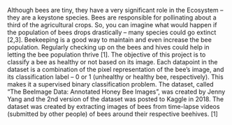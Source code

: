 Although bees are tiny, they have a very significant role in the Ecosystem – they are a keystone species. Bees are responsible for pollinating about a third of the agricultural crops. So, you can imagine what would happen if the population of bees drops drastically – many species could go extinct [2,3]. Beekeeping is a good way to maintain and even increase the bee population. Regularly checking up on the bees and hives could help in letting the bee population thrive [1]. The objective of this project is to classify a bee as healthy or not based on its image. Each datapoint in the dataset is a combination of the pixel representation of the bee’s image, and its classification label – 0 or 1 (unhealthy or healthy bee, respectively). This makes it a supervised binary classification problem. The dataset, called “The BeeImage Data: Annotated Honey Bee Images”, was created by Jenny Yang and the 2nd version of the dataset was posted to Kaggle in 2018. The dataset was created by extracting images of bees from time-lapse videos (submitted by other people) of bees around their respective beehives. [1]
